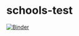 # schools-test

[![Binder](https://mybinder.org/badge_logo.svg)](https://mybinder.org/v2/gh/catsutherland/schools-test/HEAD)
